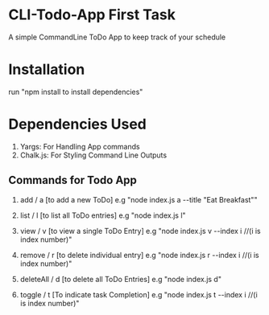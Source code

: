 # CLI-Todo-App First Task
A simple CommandLine ToDo App to keep track of your schedule

# Installation
run "npm install to install dependencies"
 
# Dependencies Used
 1. Yargs: For Handling App commands
 2. Chalk.js: For Styling Command Line Outputs
 
Commands for Todo App
-

1. add / a [to add a new ToDo]
e.g
"node index.js a --title "Eat Breakfast""

2. list / l [to list all ToDo entries]
e.g
"node index.js l"

3. view / v [to view a single ToDo Entry]
e.g
"node index.js v --index i //(i is index number)"
 
4. remove / r [to delete individual entry]
e.g
"node index.js r --index i //(i is index number)"
 
 
 5. deleteAll / d [to delete all ToDo Entries]
 e.g
 "node index.js d"
 
 6. toggle / t [To indicate task Completion]
 e.g
 "node index.js t --index i //(i is index number)"
